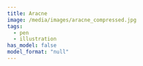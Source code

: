```yaml
---
title: Aracne
image: /media/images/aracne_compressed.jpg
tags:
  - pen
  - illustration
has_model: false
model_format: "null"
---
```

